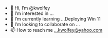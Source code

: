 - 👋 Hi, I’m @kwolfey
- 👀 I’m interested in ...
- 🌱 I’m currently learning ...Deploying Win 11
- 💞️ I’m looking to collaborate on ...
- 📫 How to reach me ...kwolfey@yahoo.com

<!---
kwolfey/kwolfey is a ✨ special ✨ repository because its `README.md` (this file) appears on your GitHub profile.
You can click the Preview link to take a look at your changes.
--->
